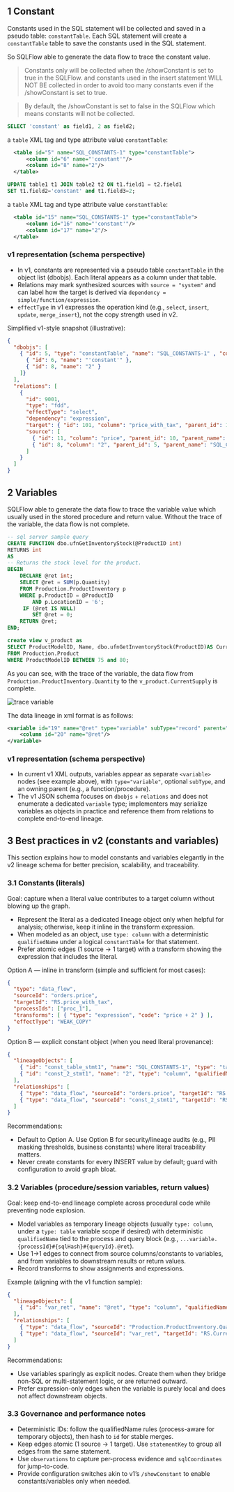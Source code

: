 ## 1 Constant

Constants used in the SQL statement will be collected and saved in a pseudo table: `constantTable`.
Each SQL statement will create a `constantTable` table to save the constants used in the SQL statement.

So SQLFlow able to generate the data flow to trace the constant value.
> Constants only will be collected when the /showConstant is set to true in the SQLFlow.
and constants used in the insert statement WILL NOT BE collected in order to avoid too many constants even if the /showConstant is set to true.

>By default, the /showConstant is set to false in the SQLFlow which means constants will not be collected.

```sql
SELECT 'constant' as field1, 2 as field2;
```

a `table` XML tag and type attribute value `constantTable`:

```xml
  <table id="5" name="SQL_CONSTANTS-1" type="constantTable">
      <column id="6" name="'constant'"/>
      <column id="8" name="2"/>
  </table>
```

```sql
UPDATE table1 t1 JOIN table2 t2 ON t1.field1 = t2.field1 
SET t1.field2='constant' and t1.field3=2;
```

a `table` XML tag and type attribute value `constantTable`:

```xml
  <table id="15" name="SQL_CONSTANTS-1" type="constantTable">
      <column id="16" name="'constant'"/>
      <column id="17" name="2"/>
  </table>
```

### v1 representation (schema perspective)

- In v1, constants are represented via a pseudo table `constantTable` in the
  object list (dbobjs). Each literal appears as a column under that table.
- Relations may mark synthesized sources with `source = "system"` and can
  label how the target is derived via `dependency = simple/function/expression`.
- `effectType` in v1 expresses the operation kind (e.g., `select`, `insert`,
  `update`, `merge_insert`), not the copy strength used in v2.

Simplified v1-style snapshot (illustrative):
```json
{
  "dbobjs": [
    { "id": 5, "type": "constantTable", "name": "SQL_CONSTANTS-1" , "columns": [
      { "id": 6, "name": "'constant'" },
      { "id": 8, "name": "2" }
    ]}
  ],
  "relations": [
    {
      "id": 9001,
      "type": "fdd",
      "effectType": "select",
      "dependency": "expression",
      "target": { "id": 101, "column": "price_with_tax", "parent_id": 100, "parent_name": "RS" },
      "source": [
        { "id": 11, "column": "price", "parent_id": 10, "parent_name": "orders" },
        { "id": 8, "column": "2", "parent_id": 5, "parent_name": "SQL_CONSTANTS-1", "source": "system" }
      ]
    }
  ]
}
```

## 2 Variables

SQLFlow able to generate the data flow to trace the variable value which usually used in the stored procedure and return value.
Without the trace of the variable, the data flow is not complete.

```sql
-- sql server sample query
CREATE FUNCTION dbo.ufnGetInventoryStock(@ProductID int)
RETURNS int
AS
-- Returns the stock level for the product.
BEGIN
    DECLARE @ret int;
    SELECT @ret = SUM(p.Quantity)
    FROM Production.ProductInventory p
    WHERE p.ProductID = @ProductID
        AND p.LocationID = '6';
     IF (@ret IS NULL)
        SET @ret = 0;
    RETURN @ret;
END;

create view v_product as
SELECT ProductModelID, Name, dbo.ufnGetInventoryStock(ProductID)AS CurrentSupply
FROM Production.Product
WHERE ProductModelID BETWEEN 75 and 80;
```

As you can see, with the trace of the variable, the data flow from `Production.ProductInventory.Quantity` to the `v_product.CurrentSupply` is complete.

![trace variable](../../assets/images/get-started-11-variables1.png)

The data lineage in xml format is as follows:

```xml
<variable id="19" name="@ret" type="variable" subType="record" parent="dbo.ufnGetInventoryStock">
    <column id="20" name="@ret"/>
</variable>
```

### v1 representation (schema perspective)

- In current v1 XML outputs, variables appear as separate `<variable>` nodes
  (see example above), with `type="variable"`, optional `subType`, and an
  owning parent (e.g., a function/procedure).
- The v1 JSON schema focuses on `dbobjs` + `relations` and does not enumerate a
  dedicated `variable` type; implementers may serialize variables as objects in
  practice and reference them from relations to complete end-to-end lineage.



## 3 Best practices in v2 (constants and variables)

This section explains how to model constants and variables elegantly in the v2
lineage schema for better precision, scalability, and traceability.

### 3.1 Constants (literals)

Goal: capture when a literal value contributes to a target column without
blowing up the graph.

- Represent the literal as a dedicated lineage object only when helpful for
  analysis; otherwise, keep it inline in the transform expression.
- When modeled as an object, use `type: column` with a deterministic
  `qualifiedName` under a logical `constantTable` for that statement.
- Prefer atomic edges (1 source → 1 target) with a transform showing the
  expression that includes the literal.

Option A — inline in transform (simple and sufficient for most cases):
```json
{
  "type": "data_flow",
  "sourceId": "orders.price",
  "targetId": "RS.price_with_tax",
  "processIds": ["proc_1"],
  "transforms": [ { "type": "expression", "code": "price + 2" } ],
  "effectType": "WEAK_COPY"
}
```

Option B — explicit constant object (when you need literal provenance):
```json
{
  "lineageObjects": [
    { "id": "const_table_stmt1", "name": "SQL_CONSTANTS-1", "type": "table", "qualifiedName": "default_server.default_db.resultset.const#h1#stmt1", "properties": { "isTemporary": true } },
    { "id": "const_2_stmt1", "name": "2", "type": "column", "qualifiedName": "default_server.default_db.resultset.const#h1#stmt1.2" }
  ],
  "relationships": [
    { "type": "data_flow", "sourceId": "orders.price", "targetId": "RS.price_with_tax", "processIds": ["proc_1"], "transforms": [{ "type": "expression", "code": "price + 2" }], "effectType": "WEAK_COPY", "statementKey": "h1#stmt1" },
    { "type": "data_flow", "sourceId": "const_2_stmt1", "targetId": "RS.price_with_tax", "processIds": ["proc_1"], "transforms": [{ "type": "expression", "code": "price + 2" }], "effectType": "PARTIAL_COPY", "statementKey": "h1#stmt1" }
  ]
}
```

Recommendations:
- Default to Option A. Use Option B for security/lineage audits (e.g., PII
  masking thresholds, business constants) where literal traceability matters.
- Never create constants for every INSERT value by default; guard with
  configuration to avoid graph bloat.

### 3.2 Variables (procedure/session variables, return values)

Goal: keep end-to-end lineage complete across procedural code while preventing
node explosion.

- Model variables as temporary lineage objects (usually `type: column`, under a
  `type: table` variable scope if desired) with deterministic `qualifiedName`
  tied to the process and query block (e.g., `...variable.{processId}#{sqlHash}#{queryId}.@ret`).
- Use 1→1 edges to connect from source columns/constants to variables, and from
  variables to downstream results or return values.
- Record transforms to show assignments and expressions.

Example (aligning with the v1 function sample):
```json
{
  "lineageObjects": [
    { "id": "var_ret", "name": "@ret", "type": "column", "qualifiedName": "default_server.default_db.variable.procA#h2#stmt5.@ret", "properties": { "isTemporary": true } }
  ],
  "relationships": [
    { "type": "data_flow", "sourceId": "Production.ProductInventory.Quantity", "targetId": "var_ret", "processIds": ["proc_fn"], "transforms": [{ "type": "function", "code": "SUM(Quantity)" }], "effectType": "AGGREGATION", "statementKey": "h2#stmt5" },
    { "type": "data_flow", "sourceId": "var_ret", "targetId": "RS.CurrentSupply", "processIds": ["proc_view"], "effectType": "EXACT_COPY", "statementKey": "h3#stmt1" }
  ]
}
```

Recommendations:
- Use variables sparingly as explicit nodes. Create them when they bridge
  non-SQL or multi-statement logic, or are returned outward.
- Prefer expression-only edges when the variable is purely local and does not
  affect downstream objects.

### 3.3 Governance and performance notes

- Deterministic IDs: follow the qualifiedName rules (process-aware for temporary
  objects), then hash to `id` for stable merges.
- Keep edges atomic (1 source → 1 target). Use `statementKey` to group all
  edges from the same statement.
- Use `observations` to capture per-process evidence and `sqlCoordinates` for
  jump-to-code.
- Provide configuration switches akin to v1’s `/showConstant` to enable
  constants/variables only when needed.

